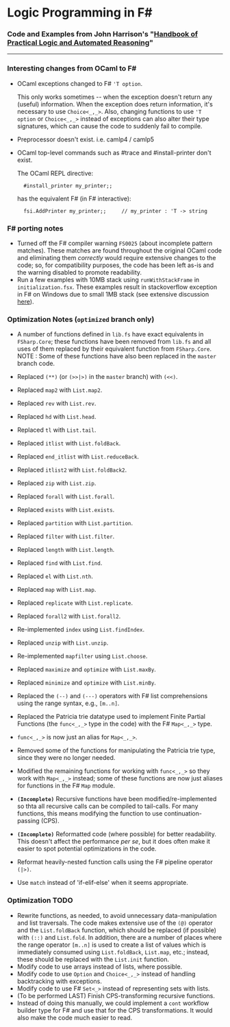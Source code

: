 Logic Programming in F#
===
### Code and Examples from John Harrison's "[Handbook of Practical Logic and Automated Reasoning](https://www.cl.cam.ac.uk/~jrh13/atp/index.html)"

---

### Interesting changes from OCaml to F# ###

- OCaml exceptions changed to F# `'T option`.
  
    This only works sometimes -- when the exception doesn't return any (useful) information. When the exception does return information, it's necessary to use `Choice<_,_>`. Also, changing functions to use `'T option` or `Choice<_,_>` instead of exceptions can also alter their type signatures, which can cause the code to suddenly fail to compile.
- Preprocessor doesn't exist. i.e. camlp4 / camlp5
- OCaml top-level commands such as #trace and #install-printer don't exist.

	The OCaml REPL directive:

		#install_printer my_printer;;

	has the equivalent F# (in F# interactive):

		fsi.AddPrinter my_printer;;		// my_printer : 'T -> string

### F# porting notes ###
 - Turned off the F# compiler warning `FS0025` (about incomplete pattern matches). These matches are found throughout the original OCaml code and eliminating them *correctly* would require extensive changes to the code; so, for compatibility purposes, the code has been left as-is and the warning disabled to promote readability.
 - Run a few examples with 10MB stack using `runWithStackFrame` in `initialization.fsx`. These examples result in stackoverflow exception in F# on Windows due to small 1MB stack (see extensive discussion [here](http://stackoverflow.com/questions/7947446/why-does-f-impose-a-low-limit-on-stack-size)).
 
### Optimization Notes (`optimized` branch only) ###
 - A number of functions defined in `lib.fs` have exact equivalents in `FSharp.Core`; these functions have been removed from `lib.fs` and all uses of them replaced by their equivalent function from `FSharp.Core`. NOTE : Some of these functions have also been replaced in the `master` branch code.
  - Replaced `(**)` (or `(>>|>)` in the `master` branch) with `(<<)`.
  - Replaced `map2` with `List.map2`.
  - Replaced `rev` with `List.rev`.
  - Replaced `hd` with `List.head`.
  - Replaced `tl` with `List.tail`.
  - Replaced `itlist` with `List.foldBack`.
  - Replaced `end_itlist` with `List.reduceBack`.
  - Replaced `itlist2` with `List.foldBack2`.
  - Replaced `zip` with `List.zip`.
  - Replaced `forall` with `List.forall`.
  - Replaced `exists` with `List.exists`.
  - Replaced `partition` with `List.partition`.
  - Replaced `filter` with `List.filter`.
  - Replaced `length` with `List.length`.
  - Replaced `find` with `List.find`.
  - Replaced `el` with `List.nth`.
  - Replaced `map` with `List.map`.
  - Replaced `replicate` with `List.replicate`.
  - Replaced `forall2` with `List.forall2`.
  - Re-implemented `index` using `List.findIndex`.
  - Replaced `unzip` with `List.unzip`.
  - Re-implemented `mapfilter` using `List.choose`.
  - Replaced `maximize` and `optimize` with `List.maxBy`.
  - Replaced `minimize` and `optimize` with `List.minBy`.

 - Replaced the `(--)` and `(---)` operators with F# list comprehensions using the range syntax, e.g., `[m..n]`.

 - Replaced the Patricia trie datatype used to implement Finite Partial Functions (the `func<_,_>` type in the code) with the F# `Map<_,_>` type.
  - `func<_,_>` is now just an alias for `Map<_,_>`.
  - Removed some of the functions for manipulating the Patricia trie type, since they were no longer needed.
  - Modified the remaining functions for working with `func<_,_>` so they work with `Map<_,_>` instead; some of these functions are now just aliases for functions in the F# `Map` module.

 - **`(Incomplete)`** Recursive functions have been modified/re-implemented so thta all recursive calls can be compiled to tail-calls. For many functions, this means modifying the function to use continuation-passing (CPS).

 - **`(Incomplete)`** Reformatted code (where possible) for better readability. This doesn't affect the performance *per se*, but it does often make it easier to spot potential optimizations in the code.
  - Reformat heavily-nested function calls using the F# pipeline operator `(|>)`.
  - Use `match` instead of 'if-elif-else' when it seems appropriate.

 ### Optimization TODO ###
 - Rewrite functions, as needed, to avoid unnecessary data-manipulation and list traversals. The code makes extensive use of the `(@)` operator and the `List.foldBack` function, which should be replaced (if possible) with `(::)` and `List.fold`. In addition, there are a number of places where the range operator `[m..n]` is used to create a list of values which is immediately consumed using `List.foldBack`, `List.map`, etc.; instead, these should be replaced with the `List.init` function.
 - Modify code to use arrays instead of lists, where possible.
 - Modify code to use `Option` and `Choice<_,_>` instead of handling backtracking with exceptions.
 - Modify code to use F# `Set<_>` instead of representing sets with lists.
 - (To be performed LAST) Finish CPS-transforming recursive functions.
  - Instead of doing this manually, we could implement a `cont` workflow builder type for F# and use that for the CPS transformations. It would also make the code much easier to read.

